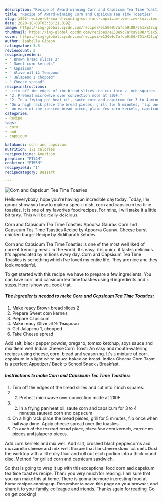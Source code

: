 ```yaml
---
description: "Recipe of Award-winning Corn and Capsicum Tea Time Toasties"
title: "Recipe of Award-winning Corn and Capsicum Tea Time Toasties"
slug: 1802-recipe-of-award-winning-corn-and-capsicum-tea-time-toasties
date: 2020-10-08T03:38:21.339Z
image: https://img-global.cpcdn.com/recipes/e150e9c7afca9188/751x532cq70/corn-and-capsicum-tea-time-toasties-recipe-main-photo.jpg
thumbnail: https://img-global.cpcdn.com/recipes/e150e9c7afca9188/751x532cq70/corn-and-capsicum-tea-time-toasties-recipe-main-photo.jpg
cover: https://img-global.cpcdn.com/recipes/e150e9c7afca9188/751x532cq70/corn-and-capsicum-tea-time-toasties-recipe-main-photo.jpg
author: Isabella Gibson
ratingvalue: 3.8
reviewcount: 3
recipeingredient:
- " Brown bread slices 2"
- " Sweet corn kernels"
- " Capsicum"
- " Olive oil 12 Teaspoon"
- " Jalapeno 1 chopped"
- " Cheese spread"
recipeinstructions:
- "Trim off the edges of the bread slices and cut into 2 inch squares."
- "2. Preheat microwave over convection mode at 200F."
- "2. In a frying pan heat oil, saute corn and capsicum for 3 to 4 minutes.sauteed corn and capsicum"
- "On a high rack place the bread pieces, grill for 5 minutes, flip once when halfway done. Apply cheese spread over the toasties."
- "On each of the toasted bread piece, place few corn kernels, capsicum pieces and jalapeno pieces."
categories:
- Recipe
tags:
- corn
- and
- capsicum

katakunci: corn and capsicum 
nutrition: 171 calories
recipecuisine: American
preptime: "PT14M"
cooktime: "PT55M"
recipeyield: "1"
recipecategory: Dessert

---
```



![Corn and Capsicum Tea Time Toasties](https://img-global.cpcdn.com/recipes/e150e9c7afca9188/751x532cq70/corn-and-capsicum-tea-time-toasties-recipe-main-photo.jpg)

Hello everybody, hope you're having an incredible day today. Today, I'm gonna show you how to make a special dish, corn and capsicum tea time toasties. It is one of my favorites food recipes. For mine, I will make it a little bit tasty. This will be really delicious.

Corn and Capsicum Tea Time Toasties Apoorva Gaurav. Corn and Capsicum Tea Time Toasties Recipe by Apoorva Gaurav. Cheese burst chicken burger Recipe by Siddharath Sehdev.

Corn and Capsicum Tea Time Toasties is one of the most well liked of current trending meals in the world. It's easy, it is quick, it tastes delicious. It's appreciated by millions every day. Corn and Capsicum Tea Time Toasties is something which I've loved my entire life. They are nice and they look wonderful.


To get started with this recipe, we have to prepare a few ingredients. You can have corn and capsicum tea time toasties using 6 ingredients and 5 steps. Here is how you cook that.

<!--inarticleads1-->

##### The ingredients needed to make Corn and Capsicum Tea Time Toasties:

1. Make ready  Brown bread slices 2
1. Prepare  Sweet corn kernels
1. Prepare  Capsicum
1. Make ready  Olive oil 1⁄2 Teaspoon
1. Get  Jalapeno 1, chopped
1. Take  Cheese spread


Add salt, black pepper powder, oregano, tomato ketchup, soya sauce and mix them well. Indian Cheese Corn Toast: An easy and mouth-watering recipes using cheese, corn, bread and seasoning. It&#39;s a mixture of corn, capsicum in a light white sauce baked on bread. Indian Cheese Corn Toast is a perfect Appetizer / Back to School Snack / Breakfast. 

<!--inarticleads2-->

##### Instructions to make Corn and Capsicum Tea Time Toasties:

1. Trim off the edges of the bread slices and cut into 2 inch squares.
1. 2. Preheat microwave over convection mode at 200F.
1. 2. In a frying pan heat oil, saute corn and capsicum for 3 to 4 minutes.sauteed corn and capsicum
1. On a high rack place the bread pieces, grill for 5 minutes, flip once when halfway done. Apply cheese spread over the toasties.
1. On each of the toasted bread piece, place few corn kernels, capsicum pieces and jalapeno pieces.


Add corn kernels and mix well. Add salt, crushed black peppercorns and mozzarella cheese and mix well. Ensure that the cheese does not melt. Dust the worktop with a little dry flour and roll out each portion into a thick round disc. Method For grilled corn and capsicum sandwich. 

So that is going to wrap it up with this exceptional food corn and capsicum tea time toasties recipe. Thank you very much for reading. I am sure that you can make this at home. There is gonna be more interesting food at home recipes coming up. Remember to save this page on your browser, and share it to your family, colleague and friends. Thanks again for reading. Go on get cooking!
